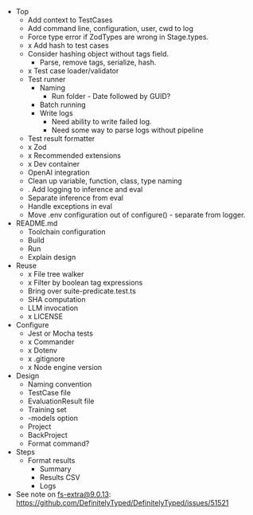 * Top
  * Add context to TestCases
  * Add command line, configuration, user, cwd to log
  * Force type error if ZodTypes are wrong in Stage.types.
  * x Add hash to test cases
  * Consider hashing object without tags field.
    * Parse, remove tags, serialize, hash.
  * x Test case loader/validator
  * Test runner
    * Naming
      * Run folder - Date followed by GUID?
    * Batch running
    * Write logs
      * Need ability to write failed log.
      * Need some way to parse logs without pipeline
  * Test result formatter
  * x Zod
  * x Recommended extensions
  * x Dev container
  * OpenAI integration
  * Clean up variable, function, class, type naming
  * . Add logging to inference and eval
  * Separate inference from eval
  * Handle exceptions in eval
  * Move .env configuration out of configure() - separate from logger.
* README.md
  * Toolchain configuration
  * Build
  * Run
  * Explain design
* Reuse
  * x File tree walker
  * x Filter by boolean tag expressions
  * Bring over suite-predicate.test.ts
  * SHA computation
  * LLM invocation
  * x LICENSE
* Configure
  * Jest or Mocha tests
  * x Commander
  * x Dotenv
  * x .gitignore
  * x Node engine version
* Design
  * Naming convention
  * TestCase file
  * EvaluationResult file
  * Training set
  * -models option
  * Project
  * BackProject
  * Format command?
* Steps
  * Format results
    * Summary
    * Results CSV
    * Logs
* See note on fs-extra@9.0.13: https://github.com/DefinitelyTyped/DefinitelyTyped/issues/51521 





